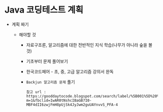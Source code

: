 # Java 코딩테스트 계획

- 계획 짜기

  - 해야할 것

    - 자료구조론, 알고리즘에 대한 전반적인 지식 학습(나무가 아니라 숲을 볼 것)
    - 기초부터 문제 풀어보기

    - 한국코드페어 - 초, 중, 고급 알고리즘 강의서 완독

    - `Backjun 알고리즘 문제` 풀기

      ```
      참고 url : https://gooddaytocode.blogspot.com/search/label/%5B001%5D%20%EC%95%8C%EA%B3%A0%EB%A6%AC%EC%A6%98%20%EA%B3%B5%EB%B6%80%20%EC%8B%9C%EC%9E%91%ED%95%98%EA%B8%B0%20%EC%A2%8B%EC%9D%80%20%EC%A1%B0%ED%95%A9?m=1&fbclid=IwAR0tNshcIBaGB7I0-MBF4dII6zwjFmH8pUjSk4JyJwm2guUAYnvvS_PFA-4
      ```


